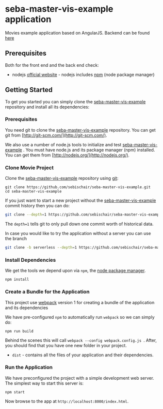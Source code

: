# seba-master-vis-example application
Movies example application based on AngularJS. Backend can be found [here](https://github.com/sebischair/sebamaster-movie-backend)

## Prerequisites

Both for the front end and the back end check:

* nodejs [official website](https://nodejs.org/en/) - nodejs includes [npm](https://www.npmjs.com/) (node package manager)


## Getting Started

To get you started you can simply clone the [seba-master-vis-example](https://github.com/sebischair/seba-master-vis-example/) repository and install all its dependencies:

### Prerequisites

You need git to clone the [seba-master-vis-example](https://github.com/sebischair/seba-master-vis-example/)  repository. You can get git from [http://git-scm.com/](http://git-scm.com/).

We also use a number of node.js tools to initialize and test [seba-master-vis-example](https://github.com/sebischair/seba-master-vis-example/) . You must have node.js and its package manager (npm) installed.  You can get them from [http://nodejs.org/](http://nodejs.org/).

### Clone Movie Project

Clone the [seba-master-vis-example](https://github.com/sebischair/seba-master-vis-example/)  repository using [git](http://git-scm.com/):

```
git clone https://github.com/sebischair/seba-master-vis-example.git
cd seba-master-vis-example
```

If you just want to start a new project without the [seba-master-vis-example](https://github.com/sebischair/seba-master-vis-example/)  commit history then you can do:

```bash
git clone --depth=1 https://github.com/sebischair/seba-master-vis-example.git <your-project-name>
```

The `depth=1` tells git to only pull down one commit worth of historical data.

In case you would like to try the application without a server you can use the branch <severless>

```bash
git clone -b serverless --depth=1 https://github.com/sebischair/seba-master-vis-example.git <your-project-name>
```

### Install Dependencies

We get the tools we depend upon via `npm`, the [node package manager](https://www.npmjs.com).

```
npm install
```

### Create a Bundle for the Application

This project use [webpack](https://github.com/webpack/webpack) version 1 for creating a bundle of the application and its dependencies

We have pre-configured `npm` to automatically run `webpack` so we can simply do:

```
npm run build
```

Behind the scenes this will call `webpack --config webpack.config.js `.  After, you should find that you have one new folder in your project.

* `dist` - contains all the files of your application and their dependencies.

### Run the Application

We have preconfigured the project with a simple development web server.  The simplest way to start
this server is:

```
npm start
```

Now browse to the app at `http://localhost:8000/index.html`.